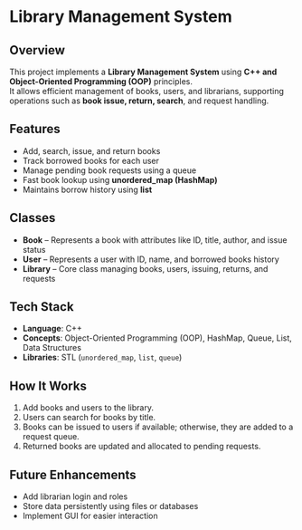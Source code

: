 # Library Management System 

## Overview
This project implements a **Library Management System** using **C++ and Object-Oriented Programming (OOP)** principles.  
It allows efficient management of books, users, and librarians, supporting operations such as **book issue, return, search**, and request handling.

## Features
- Add, search, issue, and return books  
- Track borrowed books for each user  
- Manage pending book requests using a queue  
- Fast book lookup using **unordered_map (HashMap)**  
- Maintains borrow history using **list**  

## Classes
- **Book** – Represents a book with attributes like ID, title, author, and issue status  
- **User** – Represents a user with ID, name, and borrowed books history  
- **Library** – Core class managing books, users, issuing, returns, and requests  

## Tech Stack
- **Language**: C++  
- **Concepts**: Object-Oriented Programming (OOP), HashMap, Queue, List, Data Structures  
- **Libraries**: STL (`unordered_map`, `list`, `queue`)  

## How It Works
1. Add books and users to the library.  
2. Users can search for books by title.  
3. Books can be issued to users if available; otherwise, they are added to a request queue.  
4. Returned books are updated and allocated to pending requests.

## Future Enhancements
- Add librarian login and roles  
- Store data persistently using files or databases  
- Implement GUI for easier interaction  
